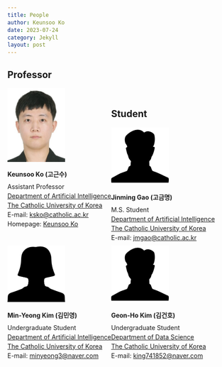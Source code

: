 ```yaml
---
title: People
author: Keunsoo Ko
date: 2023-07-24
category: Jekyll
layout: post
---
```



## Professor
<div style="width=500; height=200; float:left;">
<img src="https://raw.githubusercontent.com/imlab-cuk/imlab-cuk.github.io/main/images/keunsoo.jpg" width="130" >
<p style="line-height: 1.5;"><b>Keunsoo Ko (고근수)</b></p>
<p style="line-height: 0.5;">Assistant Professor</p>
<p style="line-height: 0.5;"><a href="https://cukai.catholic.ac.kr/cukai/index.html">Department of Artificial Intelligence</a></p>
<p style="line-height: 0.5;"><a href="https://www.catholic.ac.kr/index.do">The Catholic University of Korea</a></p>
<p style="line-height: 0.5;">E-mail: <a href="mailto:ksko@catholic.ac.kr">ksko@catholic.ac.kr</a></p>
<p style="line-height: 0.5;">Homepage: <a href="https://keunsoo-ko.github.io/cv">Keunsoo Ko</a></p>
</div>

&nbsp;

## Student
<div style="width=500; height=200; float:left;">
<img src="https://raw.githubusercontent.com/imlab-cuk/imlab-cuk.github.io/main/images/empty_man.png" width="130" >
<p style="line-height: 1.5;"><b>Jinming Gao (고금명)</b></p>
<p style="line-height: 0.5;">M.S. Student</p>
<p style="line-height: 0.5;"><a href="https://cukai.catholic.ac.kr/cukai/index.html">Department of Artificial Intelligence</a></p>
<p style="line-height: 0.5;"><a href="https://www.catholic.ac.kr/index.do">The Catholic University of Korea</a></p>
<p style="line-height: 0.5;">E-mail: <a href="mailto:ksko@catholic.ac.kr">jmgao@catholic.ac.kr</a></p>
</div>

<div style="width=500; height=200; float:left;">
<img src="https://raw.githubusercontent.com/imlab-cuk/imlab-cuk.github.io/main/images/empty_woman.png" width="130" >
<p style="line-height: 1.5;"><b>Min-Yeong Kim (김민영)</b></p>
<p style="line-height: 0.5;">Undergraduate Student</p>
<p style="line-height: 0.5;"><a href="https://cukai.catholic.ac.kr/cukai/index.html">Department of Artificial Intelligence</a></p>
<p style="line-height: 0.5;"><a href="https://www.catholic.ac.kr/index.do">The Catholic University of Korea</a></p>
<p style="line-height: 0.5;">E-mail: <a href="mailto:ksko@catholic.ac.kr">minyeong3@naver.com</a></p>
</div>

<div style="width=500; height=200; float:left;">
<img src="https://raw.githubusercontent.com/imlab-cuk/imlab-cuk.github.io/main/images/empty_man.png" width="130" >
<p style="line-height: 1.5;"><b>Geon-Ho Kim (김건호)</b></p>
<p style="line-height: 0.5;">Undergraduate Student</p>
<p style="line-height: 0.5;"><a href="https://cukai.catholic.ac.kr/cukai/index.html">Department of Data Science</a></p>
<p style="line-height: 0.5;"><a href="https://www.catholic.ac.kr/index.do">The Catholic University of Korea</a></p>
<p style="line-height: 0.5;">E-mail: <a href="mailto:ksko@catholic.ac.kr">king741852@naver.com</a></p>
</div>
